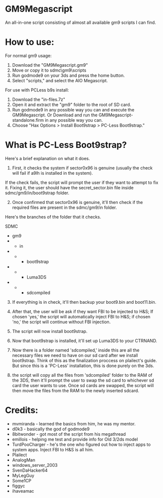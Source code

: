 # GM9Megascript
An all-in-one script consisting of almost all available gm9 scripts I can find.


# How to use:

For normal gm9 usage:

1. Download the "GM9Megascript.gm9"
2. Move or copy it to sdmc\gm9\scripts
3. Run godmode9 on your 3ds and press the home button.
4. Select "scripts," and select the AIO Megascript.

For use with PCLess b9s install:

1. Download the "in-files.7z"
2. Open it and extract the "gm9" folder to the root of SD card.
3. Run godmode9 in any possible way you can and execute the GM9Megascript.
Or
Download and run the GM9Megascript-standalone.firm in any possible way you can.
4. Choose "Hax Options > Install Boot9strap > PC-Less Boot9strap."


# What is PC-Less Boot9strap?

Here's a brief explanation on what it does.

1. First, it checks the system if sector0x96 is genuine (usually the check will fail if a9lh is installed in the system).

If the check fails, the script will prompt the user if they want to attempt to fix it. Fixing it, the user should have the secret_sector.bin file inside sdmc/gm9/in/boot9strap folder.

2. Once confirmed that sector0x96 is genuine, it'll then check if the required files are present in the sdmc/gm9/in folder.

Here's the branches of the folder that it checks.

SDMC
* gm9
* * in
* * * boot9strap
* * * Luma3DS
* * * sdcompiled

3. If everything is in check, it'll then backup your boot9.bin and boot11.bin.

4. After that, the user will be ask if they want FBI to be injected to H&S; If chosen 'yes,' the script will automatically inject FBI to H&S; if chosen 'no,' the script will continue without FBI injection.

5. The script will now install boot9strap.

6. Now that boot9strap is installed, it'll set up Luma3DS to your CTRNAND.

7. Now  there is a folder named 'sdcompiled,' inside this are all the necessary files we need to have on our sd card after we install boot9strap. Think of this as the finalization proccess on plailect's guide. But since this is a 'PC-Less' installation, this is done purely on the 3ds.

8. the script will copy all the files from 'sdcompiled' folder to the RAM of the 3DS, then it'll prompt the user to swap the sd card to whichever sd card the user wants to use. Once sd cards are swapped, the script will then move the files from the RAM to the newly inserted sdcard.


# Credits:
* mvmiranda - learned the basics from him, he was my mentor.
* d0k3 - basically the god of godmode9
* 8bitwonder - got most of the script from his megathread
* emillois - helping me test and provide info for Old 3/2ds model
* TurdPooCharger - he's the one who figured out how to inject apps to system apps. Inject FBI to H&S is all him.
* Plailect
* AnalogMan
* windows_server_2003
* SvenDaHacker64
* MyLegGuy
* Some1CP
* figgyc
* ihaveamac
